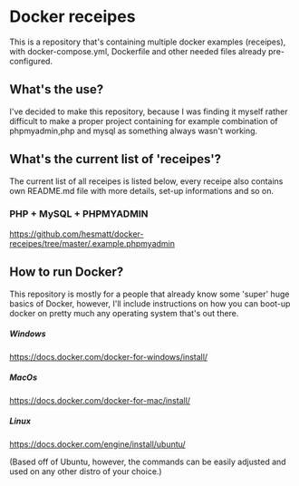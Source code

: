 # Docker receipes

This is a repository that's containing multiple docker examples (receipes), with docker-compose.yml, Dockerfile and other needed files already pre-configured.

## What's the use?

I've decided to make this repository, because I was finding it myself rather difficult to make a proper project containing for example combination of phpmyadmin,php and mysql as something always wasn't working.

## What's the current list of 'receipes'?

The current list of all receipes is listed below, every receipe also contains own README.md file with more details, set-up informations and so on.

### PHP + MySQL + PHPMYADMIN
https://github.com/hesmatt/docker-receipes/tree/master/.example.phpmyadmin


## How to run Docker?

This repository is mostly for a people that already know some 'super' huge basics of Docker, however, I'll include instructions on how you can boot-up docker on pretty much any operating system that's out there.

##### Windows
https://docs.docker.com/docker-for-windows/install/

##### MacOs
https://docs.docker.com/docker-for-mac/install/

##### Linux
https://docs.docker.com/engine/install/ubuntu/

(Based off of Ubuntu, however, the commands can be easily adjusted and used on any other distro of your choice.)
